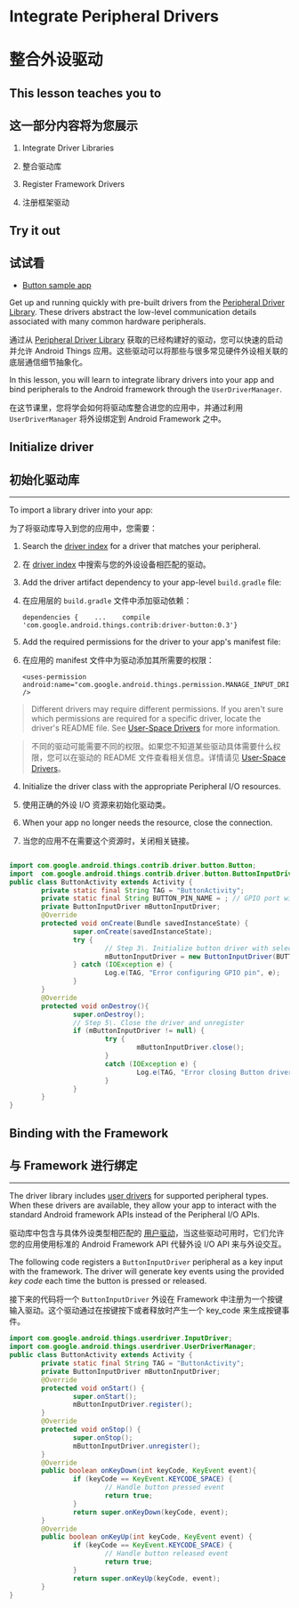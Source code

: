 # Integrate Peripheral Drivers

# 整合外设驱动

## This lesson teaches you to

## 这一部分内容将为您展示

1.  Integrate Driver Libraries

1.  整合驱动库

2.  Register Framework Drivers

2.  注册框架驱动

## Try it out

## 试试看

*   [Button sample app](https://github.com/androidthings/sample-button)


Get up and running quickly with pre-built drivers from the [Peripheral Driver Library](../../sdk/driver-library.html). These drivers abstract the low-level communication details associated with many common hardware peripherals.

通过从 [Peripheral Driver Library](../../sdk/driver-library.html) 获取的已经构建好的驱动，您可以快速的启动并允许 Android Things 应用。这些驱动可以将那些与很多常见硬件外设相关联的底层通信细节抽象化。

In this lesson, you will learn to integrate library drivers into your app and bind peripherals to the Android framework through the `UserDriverManager`.

在这节课里，您将学会如何将驱动库整合进您的应用中，并通过利用 `UserDriverManager` 将外设绑定到 Android Framework 之中。


## Initialize driver

## 初始化驱动库

* * *

To import a library driver into your app:

为了将驱动库导入到您的应用中，您需要：

1.  Search the [driver index](../../sdk/driver-library.html) for a driver that matches your peripheral.

1.  在 [driver index](../../sdk/driver-library.html) 中搜索与您的外设设备相匹配的驱动。

2.  Add the driver artifact dependency to your app-level `build.gradle` file:

2.  在应用层的 `build.gradle` 文件中添加驱动依赖：

        dependencies {    ...    compile 'com.google.android.things.contrib:driver-button:0.3'}

3.  Add the required permissions for the driver to your app's manifest file:

3.  在应用的 manifest 文件中为驱动添加其所需要的权限：

        <uses-permission android:name="com.google.android.things.permission.MANAGE_INPUT_DRIVERS" />

>   Different drivers may require different permissions. If you aren't sure which permissions are required for a specific driver, locate the driver's README file. See [User-Space Drivers](../../sdk/drivers/index.html) for more information.

>  不同的驱动可能需要不同的权限。如果您不知道某些驱动具体需要什么权限，您可以在驱动的 README 文件查看相关信息。详情请见 [User-Space Drivers](../../sdk/drivers/index.html)。

4.  Initialize the driver class with the appropriate Peripheral I/O resources.

4.  使用正确的外设 I/O 资源来初始化驱动类。

5.  When your app no longer needs the resource, close the connection.

5.  当您的应用不在需要这个资源时，关闭相关链接。

~~~java

import com.google.android.things.contrib.driver.button.Button;
import  com.google.android.things.contrib.driver.button.ButtonInputDriver;
public class ButtonActivity extends Activity {
        private static final String TAG = "ButtonActivity";
        private static final String BUTTON_PIN_NAME = ; // GPIO port wired to the button    
        private ButtonInputDriver mButtonInputDriver;    
        @Override    
        protected void onCreate(Bundle savedInstanceState) {
                super.onCreate(savedInstanceState);        
                try {            
                        // Step 3\. Initialize button driver with selected GPIO pin       
                        mButtonInputDriver = new ButtonInputDriver(BUTTON_PIN_NAME,Button.LogicState.PRESSED_WHEN_LOW, KeyEvent.KEYCODE_SPACE);        
                } catch (IOException e) {            
                        Log.e(TAG, "Error configuring GPIO pin", e);        
                }    
        }
        @Override    
        protected void onDestroy(){
                super.onDestroy();        
                // Step 5\. Close the driver and unregister        
                if (mButtonInputDriver != null) {
                        try {
                                mButtonInputDriver.close();            
                        } 
                        catch (IOException e) {                
                                Log.e(TAG, "Error closing Button driver", e);            
                        }        
                }    
        }
}
~~~

## Binding with the Framework

## 与 Framework 进行绑定

* * *

The driver library includes [user drivers](../../sdk/drivers/index.html) for supported peripheral types. When these drivers are available, they allow your app to interact with the standard Android framework APIs instead of the Peripheral I/O APIs.

驱动库中包含与具体外设类型相匹配的 [用户驱动](../../sdk/drivers/index.html)，当这些驱动可用时，它们允许您的应用使用标准的 Android Framework API 代替外设 I/O API 来与外设交互。

The following code registers a `ButtonInputDriver` peripheral as a key input with the framework. The driver will generate key events using the provided _key code_ each time the button is pressed or released.

接下来的代码将一个 `ButtonInputDriver` 外设在 Framework 中注册为一个按键输入驱动。这个驱动通过在按键按下或者释放时产生一个 key_code 来生成按键事件。

~~~java
import com.google.android.things.userdriver.InputDriver;
import com.google.android.things.userdriver.UserDriverManager;
public class ButtonActivity extends Activity {    
        private static final String TAG = "ButtonActivity";
        private ButtonInputDriver mButtonInputDriver;
        @Override
        protected void onStart() {
                super.onStart();
                mButtonInputDriver.register();
        }
        @Override
        protected void onStop() {
                super.onStop();
                mButtonInputDriver.unregister();
        }
        @Override
        public boolean onKeyDown(int keyCode, KeyEvent event){
                if (keyCode == KeyEvent.KEYCODE_SPACE) {
                        // Handle button pressed event        
                        return true;       
                }        
                return super.onKeyDown(keyCode, event);   
        }    
        @Override    
        public boolean onKeyUp(int keyCode, KeyEvent event) {        
                if (keyCode == KeyEvent.KEYCODE_SPACE) {            
                        // Handle button released event            
                        return true;        
                }        
                return super.onKeyUp(keyCode, event);    
        }
}
~~~


